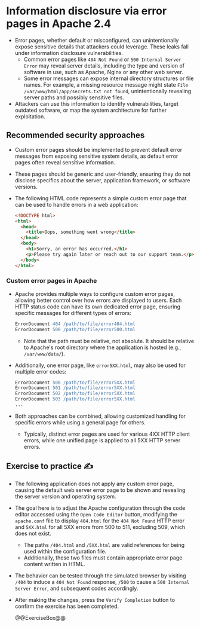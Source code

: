 # Information disclosure via error pages in Apache 2.4

* Error pages, whether default or misconfigured, can unintentionally expose sensitive details that attackers could leverage. These leaks fall under information disclosure vulnerabilities.
  * Common error pages like `404 Not Found` or `500 Internal Server Error` may reveal server details, including the type and version of software in use, such as Apache, Nginx or any other web server.
  * Some error messages can expose internal directory structures or file names. For example, a missing resource message might state `File /var/www/html/app/secrets.txt not found`, unintentionally revealing server paths and possibly sensitive files.
* Attackers can use this information to identify vulnerabilities, target outdated software, or map the system architecture for further exploitation.

## Recommended security approaches

* Custom error pages should be implemented to prevent default error messages from exposing sensitive system details, as default error pages often reveal sensitive information.
* These pages should be generic and user-friendly, ensuring they do not disclose specifics about the server, application framework, or software versions.
* The following HTML code represents a simple custom error page that can be used to handle errors in a web application:

  ```html
  <!DOCTYPE html>
  <html>
    <head>
      <title>Oops, something went wrong</title>
    </head>
    <body>
      <h1>Sorry, an error has occurred.</h1>
      <p>Please try again later or reach out to our support team.</p>
    </body>
  </html>
  ```

### Custom error pages in Apache

* Apache provides multiple ways to configure custom error pages, allowing better control over how errors are displayed to users. Each HTTP status code can have its own dedicated error page, ensuring specific messages for different types of errors:

  ```apache
  ErrorDocument 404 /path/to/file/error404.html
  ErrorDocument 500 /path/to/file/error500.html
  ```

  * Note that the path must be relative, not absolute. It should be relative to Apache's root directory where the application is hosted (e.g., `/var/www/data/`).
* Additionally, one error page, like `error5XX.html`, may also be used for multiple error codes:

  ```apache
  ErrorDocument 500 /path/to/file/error5XX.html
  ErrorDocument 501 /path/to/file/error5XX.html
  ErrorDocument 502 /path/to/file/error5XX.html
  ErrorDocument 503 /path/to/file/error5XX.html
  ...
  ```

* Both approaches can be combined, allowing customized handling for specific errors while using a general page for others.
  * Typically, distinct error pages are used for various 4XX HTTP client errors, while one unified page is applied to all 5XX HTTP server errors.

## Exercise to practice :writing_hand:

* The following application does not apply any custom error page, causing the default web server error page to be shown and revealing the server version and operating system.
* The goal here is to adjust the Apache configuration through the code editor accessed using the `Open Code Editor` button, modifying the `apache.conf` file to display `404.html` for the `404 Not Found` HTTP error and `5XX.html` for all 5XX errors from 500 to 511, excluding 509, which does not exist.
  * The paths `/404.html` and `/5XX.html` are valid references for being used within the configuration file.
  * Additionally, these two files must contain appropriate error page content written in HTML.
* The behavior can be tested through the simulated browser by visiting `/404` to induce a `404 Not Found` response, `/500` to cause a `500 Internal Server Error`, and subsequent codes accordingly.
* After making the changes, press the `Verify Completion` button to confirm the exercise has been completed.

  @@ExerciseBox@@
